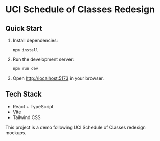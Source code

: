 # UCI Schedule of Classes Redesign

## Quick Start

1. Install dependencies:
   ```
   npm install
   ```

2. Run the development server:
   ```
   npm run dev
   ```

3. Open [http://localhost:5173](http://localhost:5173) in your browser.

## Tech Stack

- React + TypeScript
- Vite
- Tailwind CSS

This project is a demo following UCI Schedule of Classes redesign mockups.
